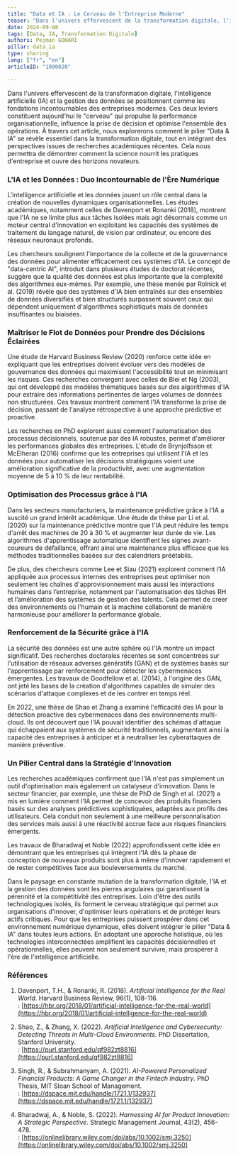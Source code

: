 ```yaml
---
title: "Data et IA : Le Cerveau de l'Entreprise Moderne"
teaser: "Dans l'univers effervescent de la transformation digitale, l'intelligence artificielle (IA) et la gestion des données se positionnent comme les fondations incontournables des entreprises modernes."
date: 2024-09-08
tags: [Data, IA, Transformation Digitale]
authors: Pejman GOHARI
pillar: data_ia
type: sharing
lang: ["fr", "en"]
articleID: "1000020"

---
```


Dans l'univers effervescent de la transformation digitale, l'intelligence artificielle (IA) et la gestion des données se positionnent comme les fondations incontournables des entreprises modernes. Ces deux leviers constituent aujourd'hui le "cerveau" qui propulse la performance organisationnelle, influence la prise de décision et optimise l'ensemble des opérations. À travers cet article, nous explorerons comment le pilier "Data & IA" se révèle essentiel dans la transformation digitale, tout en intégrant des perspectives issues de recherches académiques récentes. Cela nous permettra de démontrer comment la science nourrit les pratiques d'entreprise et ouvre des horizons novateurs.

### L'IA et les Données : Duo Incontournable de l'Ère Numérique

L'intelligence artificielle et les données jouent un rôle central dans la création de nouvelles dynamiques organisationnelles. Les études académiques, notamment celles de Davenport et Ronanki (2018), montrent que l'IA ne se limite plus aux tâches isolées mais agit désormais comme un moteur central d’innovation en exploitant les capacités des systèmes de traitement du langage naturel, de vision par ordinateur, ou encore des réseaux neuronaux profonds.

Les chercheurs soulignent l'importance de la collecte et de la gouvernance des données pour alimenter efficacement ces systèmes d'IA. Le concept de "data-centric AI", introduit dans plusieurs études de doctorat récentes, suggère que la qualité des données est plus importante que la complexité des algorithmes eux-mêmes. Par exemple, une thèse menée par Rolnick et al. (2019) révèle que des systèmes d'IA bien entraînés sur des ensembles de données diversifiés et bien structurés surpassent souvent ceux qui dépendent uniquement d'algorithmes sophistiqués mais de données insuffisantes ou biaisées.

### Maîtriser le Flot de Données pour Prendre des Décisions Éclairées

Une étude de Harvard Business Review (2020) renforce cette idée en expliquant que les entreprises doivent évoluer vers des modèles de gouvernance des données qui maximisent l'accessibilité tout en minimisant les risques. Ces recherches convergent avec celles de Blei et Ng (2003), qui ont développé des modèles thématiques basés sur des algorithmes d'IA pour extraire des informations pertinentes de larges volumes de données non structurées. Ces travaux montrent comment l'IA transforme la prise de décision, passant de l'analyse rétrospective à une approche prédictive et proactive.

Les recherches en PhD explorent aussi comment l'automatisation des processus décisionnels, soutenue par des IA robustes, permet d'améliorer les performances globales des entreprises. L'étude de Brynjolfsson et McElheran (2016) confirme que les entreprises qui utilisent l'IA et les données pour automatiser les décisions stratégiques voient une amélioration significative de la productivité, avec une augmentation moyenne de 5 à 10 % de leur rentabilité.

### Optimisation des Processus grâce à l'IA

Dans les secteurs manufacturiers, la maintenance prédictive grâce à l'IA a suscité un grand intérêt académique. Une étude de thèse par Li et al. (2020) sur la maintenance prédictive montre que l'IA peut réduire les temps d'arrêt des machines de 20 à 30 % et augmenter leur durée de vie. Les algorithmes d'apprentissage automatique identifient les signes avant-coureurs de défaillance, offrant ainsi une maintenance plus efficace que les méthodes traditionnelles basées sur des calendriers préétablis.

De plus, des chercheurs comme Lee et Siau (2021) explorent comment l’IA appliquée aux processus internes des entreprises peut optimiser non seulement les chaînes d'approvisionnement mais aussi les interactions humaines dans l’entreprise, notamment par l'automatisation des tâches RH et l’amélioration des systèmes de gestion des talents. Cela permet de créer des environnements où l'humain et la machine collaborent de manière harmonieuse pour améliorer la performance globale.

### Renforcement de la Sécurité grâce à l'IA

La sécurité des données est une autre sphère où l'IA montre un impact significatif. Des recherches doctorales récentes se sont concentrées sur l'utilisation de réseaux adverses génératifs (GAN) et de systèmes basés sur l'apprentissage par renforcement pour détecter les cybermenaces émergentes. Les travaux de Goodfellow et al. (2014), à l'origine des GAN, ont jeté les bases de la création d'algorithmes capables de simuler des scénarios d'attaque complexes et de les contrer en temps réel.

En 2022, une thèse de Shao et Zhang a examiné l'efficacité des IA pour la détection proactive des cybermenaces dans des environnements multi-cloud. Ils ont découvert que l'IA pouvait identifier des schémas d'attaque qui échappaient aux systèmes de sécurité traditionnels, augmentant ainsi la capacité des entreprises à anticiper et à neutraliser les cyberattaques de manière préventive.

### Un Pilier Central dans la Stratégie d'Innovation

Les recherches académiques confirment que l'IA n'est pas simplement un outil d'optimisation mais également un catalyseur d'innovation. Dans le secteur financier, par exemple, une thèse de PhD de Singh et al. (2021) a mis en lumière comment l'IA permet de concevoir des produits financiers basés sur des analyses prédictives sophistiquées, adaptées aux profils des utilisateurs. Cela conduit non seulement à une meilleure personnalisation des services mais aussi à une réactivité accrue face aux risques financiers émergents.

Les travaux de Bharadwaj et Noble (2022) approfondissent cette idée en démontrant que les entreprises qui intègrent l'IA dès la phase de conception de nouveaux produits sont plus à même d'innover rapidement et de rester compétitives face aux bouleversements du marché.

Dans le paysage en constante mutation de la transformation digitale, l'IA et la gestion des données sont les pierres angulaires qui garantissent la pérennité et la compétitivité des entreprises. Loin d'être des outils technologiques isolés, ils forment le cerveau stratégique qui permet aux organisations d'innover, d'optimiser leurs opérations et de protéger leurs actifs critiques. Pour que les entreprises puissent prospérer dans cet environnement numérique dynamique, elles doivent intégrer le pilier "Data & IA" dans toutes leurs actions. En adoptant une approche holistique, où les technologies interconnectées amplifient les capacités décisionnelles et opérationnelles, elles peuvent non seulement survivre, mais prospérer à l'ère de l'intelligence artificielle.

### Références

1. Davenport, T.H., & Ronanki, R. (2018). *Artificial Intelligence for the Real World*. Harvard Business Review, 96(1), 108-116.  
   : [https://hbr.org/2018/01/artificial-intelligence-for-the-real-world](https://hbr.org/2018/01/artificial-intelligence-for-the-real-world)

2. Shao, Z., & Zhang, X. (2022). *Artificial Intelligence and Cybersecurity: Detecting Threats in Multi-Cloud Environments*. PhD Dissertation, Stanford University.  
   : [https://purl.stanford.edu/qf982zt8816](https://purl.stanford.edu/qf982zt8816)

3. Singh, R., & Subrahmanyam, A. (2021). *AI-Powered Personalized Financial Products: A Game Changer in the Fintech Industry*. PhD Thesis, MIT Sloan School of Management.  
   : [https://dspace.mit.edu/handle/1721.1/132937](https://dspace.mit.edu/handle/1721.1/132937)

4. Bharadwaj, A., & Noble, S. (2022). *Harnessing AI for Product Innovation: A Strategic Perspective*. Strategic Management Journal, 43(2), 456-478.  
   : [https://onlinelibrary.wiley.com/doi/abs/10.1002/smj.3250](https://onlinelibrary.wiley.com/doi/abs/10.1002/smj.3250)
